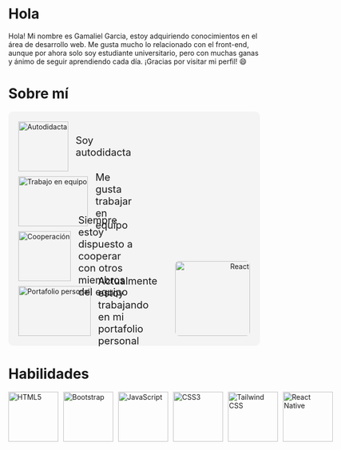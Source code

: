 # Hola <Desarrolladores/>

Hola! Mi nombre es Gamaliel Garcia, estoy adquiriendo conocimientos en el área de desarrollo web. Me gusta mucho lo relacionado con el front-end, aunque por ahora solo soy estudiante universitario, pero con muchas ganas y ánimo de seguir aprendiendo cada día. ¡Gracias por visitar mi perfil! 😄

# Sobre mí

<div style="display: flex; align-items: flex-end; justify-content: space-between; padding: 20px; background-color: #f4f4f4; border-radius: 10px;">
  <div style="flex: 1;">
    <ul style="list-style-type: none; padding: 0; margin: 0;">
      <li style="display: flex; align-items: center; margin-bottom: 10px; height: 100px;">
        <div style="flex-shrink: 0; display: flex; align-items: center; height: 100%;">
          <img src="https://img.icons8.com/color/32/000000/book.png" alt="Autodidacta" style="height: 100%; width: auto; margin-right: 15px;">
        </div>
        <span style="font-size: 20px; display: flex; align-items: center; height: 100%;">Soy autodidacta</span>
      </li>
      <li style="display: flex; align-items: center; margin-bottom: 10px; height: 100px;">
        <div style="flex-shrink: 0; display: flex; align-items: center; height: 100%;">
          <img src="https://img.icons8.com/color/32/000000/teamwork.png" alt="Trabajo en equipo" style="height: 100%; width: auto; margin-right: 15px;">
        </div>
        <span style="font-size: 20px; display: flex; align-items: center; height: 100%;">Me gusta trabajar en equipo</span>
      </li>
      <li style="display: flex; align-items: center; margin-bottom: 10px; height: 100px;">
        <div style="flex-shrink: 0; display: flex; align-items: center; height: 100%;">
          <img src="https://img.icons8.com/color/32/000000/handshake.png" alt="Cooperación" style="height: 100%; width: auto; margin-right: 15px;">
        </div>
        <span style="font-size: 20px; display: flex; align-items: center; height: 100%;">Siempre estoy dispuesto a cooperar con otros miembros del equipo</span>
      </li>
      <li style="display: flex; align-items: center; height: 100px;">
        <div style="flex-shrink: 0; display: flex; align-items: center; height: 100%;">
          <img src="https://img.icons8.com/color/32/000000/telescope.png" alt="Portafolio personal" style="height: 100%; width: auto; margin-right: 15px;">
        </div>
        <span style="font-size: 20px; display: flex; align-items: center; height: 100%;">Actualmente estoy trabajando en mi portafolio personal</span>
      </li>
    </ul>
  </div>
  <div style="flex: 1; text-align: right;">
    <img src="https://upload.wikimedia.org/wikipedia/commons/a/a7/React-icon.svg" alt="React" width="150" style="border-radius: 8px;">
  </div>
</div>




# Habilidades

<div style="display: flex; align-items: center;">
  <!-- HTML5 -->
  <img src="https://upload.wikimedia.org/wikipedia/commons/6/61/HTML5_logo_and_wordmark.svg" alt="HTML5" width="100" height="100" style="object-fit: contain; margin-right: 10px;">
  
  <!-- Bootstrap -->
  <img src="https://upload.wikimedia.org/wikipedia/commons/b/b2/Bootstrap_logo.svg" alt="Bootstrap" width="100" height="100" style="object-fit: contain; margin-right: 10px;">
  
  <!-- JavaScript -->
  <img src="https://upload.wikimedia.org/wikipedia/commons/6/6a/JavaScript-logo.png" alt="JavaScript" width="100" height="100" style="object-fit: contain; margin-right: 10px;">
  
  <!-- CSS3 -->
  <img src="https://upload.wikimedia.org/wikipedia/commons/d/d5/CSS3_logo_and_wordmark.svg" alt="CSS3" width="100" height="100" style="object-fit: contain; margin-right: 10px;">
  
  <!-- Tailwind CSS -->
  <img src="https://upload.wikimedia.org/wikipedia/commons/d/d5/Tailwind_CSS_Logo.svg" alt="Tailwind CSS" width="100" height="100" style="object-fit: contain; margin-right: 10px;">
  
  <!-- React Native -->
  <img src="https://upload.wikimedia.org/wikipedia/commons/a/a7/React-icon.svg" alt="React Native" width="100" height="100" style="object-fit: contain; margin-right: 10px;">
</div>


